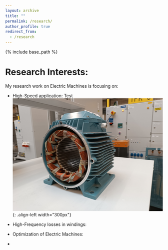 ```yaml
---
layout: archive
title: ""
permalink: /research/
author_profile: true
redirect_from:
  - /research
---
```


{% include base_path %}


Research Interests:
======


My research work on Electric Machines is focusing on:
- High-Speed application:
  Test
![Illustration of electric machines](/images/homepage_electric_machines.png){: .align-left width="300px"}

- <p>High-Frequency losses in windings:</p>

- Optimization of Electric Machines:

- 
